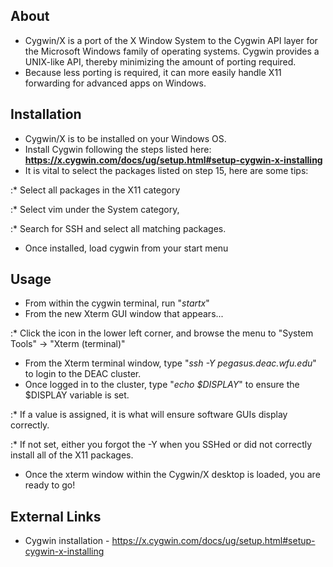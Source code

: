 ## About

  - Cygwin/X is a port of the X Window System to the Cygwin API layer
    for the Microsoft Windows family of operating systems. Cygwin
    provides a UNIX-like API, thereby minimizing the amount of porting
    required.
  - Because less porting is required, it can more easily handle X11
    forwarding for advanced apps on Windows.

## Installation

  - Cygwin/X is to be installed on your Windows OS.
  - Install Cygwin following the steps listed here:
    **<https://x.cygwin.com/docs/ug/setup.html#setup-cygwin-x-installing>**
  - It is vital to select the packages listed on step 15, here are some
    tips:

:\* Select all packages in the X11 category

:\* Select vim under the System category,

:\* Search for SSH and select all matching packages.

  - Once installed, load cygwin from your start menu

## Usage

  - From within the cygwin terminal, run "*startx*"
  - From the new Xterm GUI window that appears...

:\* Click the icon in the lower left corner, and browse the menu to
"System Tools" -\> "Xterm (terminal)"

  - From the Xterm terminal window, type "*ssh -Y pegasus.deac.wfu.edu*"
    to login to the DEAC cluster.
  - Once logged in to the cluster, type "*echo $DISPLAY*" to ensure the
    $DISPLAY variable is set.

:\* If a value is assigned, it is what will ensure software GUIs display
correctly.

:\* If not set, either you forgot the -Y when you SSHed or did not
correctly install all of the X11 packages.

  - Once the xterm window within the Cygwin/X desktop is loaded, you are
    ready to go\!

## External Links

  - Cygwin installation -
    <https://x.cygwin.com/docs/ug/setup.html#setup-cygwin-x-installing>
